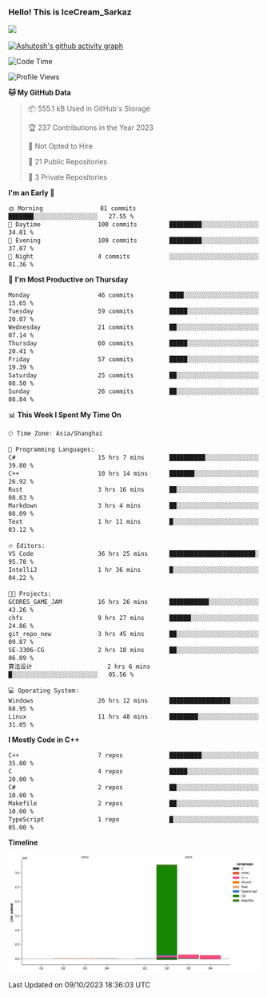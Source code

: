 ### Hello! This is IceCream_Sarkaz

![](https://github-readme-stats.vercel.app/api?username=Huang-Yuhan&theme=dark)

[![Ashutosh's github activity graph](https://github-readme-activity-graph.vercel.app/graph?username=Huang-Yuhan&bg_color=000000&color=ffffff&line=c061cb&point=c64600&area=true&hide_border=true)](https://github.com/ashutosh00710/github-readme-activity-graph)


<!--START_SECTION:waka-->
![Code Time](http://img.shields.io/badge/Code%20Time-305%20hrs%201%20min-blue)

![Profile Views](http://img.shields.io/badge/Profile%20Views-2-blue)

**🐱 My GitHub Data** 

> 📦 555.1 kB Used in GitHub's Storage 
 > 
> 🏆 237 Contributions in the Year 2023
 > 
> 🚫 Not Opted to Hire
 > 
> 📜 21 Public Repositories 
 > 
> 🔑 3 Private Repositories 
 > 
**I'm an Early 🐤** 

```text
🌞 Morning                81 commits          ███████░░░░░░░░░░░░░░░░░░   27.55 % 
🌆 Daytime                100 commits         █████████░░░░░░░░░░░░░░░░   34.01 % 
🌃 Evening                109 commits         █████████░░░░░░░░░░░░░░░░   37.07 % 
🌙 Night                  4 commits           ░░░░░░░░░░░░░░░░░░░░░░░░░   01.36 % 
```
📅 **I'm Most Productive on Thursday** 

```text
Monday                   46 commits          ████░░░░░░░░░░░░░░░░░░░░░   15.65 % 
Tuesday                  59 commits          █████░░░░░░░░░░░░░░░░░░░░   20.07 % 
Wednesday                21 commits          ██░░░░░░░░░░░░░░░░░░░░░░░   07.14 % 
Thursday                 60 commits          █████░░░░░░░░░░░░░░░░░░░░   20.41 % 
Friday                   57 commits          █████░░░░░░░░░░░░░░░░░░░░   19.39 % 
Saturday                 25 commits          ██░░░░░░░░░░░░░░░░░░░░░░░   08.50 % 
Sunday                   26 commits          ██░░░░░░░░░░░░░░░░░░░░░░░   08.84 % 
```


📊 **This Week I Spent My Time On** 

```text
🕑︎ Time Zone: Asia/Shanghai

💬 Programming Languages: 
C#                       15 hrs 7 mins       ██████████░░░░░░░░░░░░░░░   39.80 % 
C++                      10 hrs 14 mins      ███████░░░░░░░░░░░░░░░░░░   26.92 % 
Rust                     3 hrs 16 mins       ██░░░░░░░░░░░░░░░░░░░░░░░   08.63 % 
Markdown                 3 hrs 4 mins        ██░░░░░░░░░░░░░░░░░░░░░░░   08.09 % 
Text                     1 hr 11 mins        █░░░░░░░░░░░░░░░░░░░░░░░░   03.12 % 

🔥 Editors: 
VS Code                  36 hrs 25 mins      ████████████████████████░   95.78 % 
IntelliJ                 1 hr 36 mins        █░░░░░░░░░░░░░░░░░░░░░░░░   04.22 % 

🐱‍💻 Projects: 
GCORES_GAME_JAM          16 hrs 26 mins      ███████████░░░░░░░░░░░░░░   43.26 % 
chfs                     9 hrs 27 mins       ██████░░░░░░░░░░░░░░░░░░░   24.86 % 
git_repo_new             3 hrs 45 mins       ██░░░░░░░░░░░░░░░░░░░░░░░   09.87 % 
SE-3306-CG               2 hrs 18 mins       ██░░░░░░░░░░░░░░░░░░░░░░░   06.09 % 
算法设计                     2 hrs 6 mins        █░░░░░░░░░░░░░░░░░░░░░░░░   05.56 % 

💻 Operating System: 
Windows                  26 hrs 12 mins      █████████████████░░░░░░░░   68.95 % 
Linux                    11 hrs 48 mins      ████████░░░░░░░░░░░░░░░░░   31.05 % 
```

**I Mostly Code in C++** 

```text
C++                      7 repos             █████████░░░░░░░░░░░░░░░░   35.00 % 
C                        4 repos             █████░░░░░░░░░░░░░░░░░░░░   20.00 % 
C#                       2 repos             ██░░░░░░░░░░░░░░░░░░░░░░░   10.00 % 
Makefile                 2 repos             ██░░░░░░░░░░░░░░░░░░░░░░░   10.00 % 
TypeScript               1 repo              █░░░░░░░░░░░░░░░░░░░░░░░░   05.00 % 
```



**Timeline**

![Lines of Code chart](https://raw.githubusercontent.com/Huang-Yuhan/Huang-Yuhan/main/assets/bar_graph.png)


 Last Updated on 09/10/2023 18:36:03 UTC
<!--END_SECTION:waka-->
